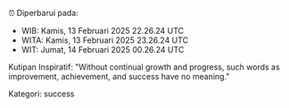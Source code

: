 ⏰ Diperbarui pada:
- WIB: Kamis, 13 Februari 2025 22.26.24 UTC
- WITA: Kamis, 13 Februari 2025 23.26.24 UTC
- WIT: Jumat, 14 Februari 2025 00.26.24 UTC

Kutipan Inspiratif:
"Without continual growth and progress, such words as improvement, achievement, and success have no meaning."


Kategori: success

